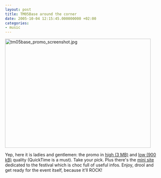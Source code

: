 ```yaml
---
layout: post
title: TM05Base around the corner
date: 2005-10-04 12:15:45.000000000 +02:00
categories:
- music
---
```

<img src="https://content.rusiczki.net/blogpics/tm05base_promo_screenshot.jpg" alt="tm05base_promo_screenshot.jpg" width="480" height="360" class="image" />

Yep, here it is ladies and gentlemen: the promo in <a href="http://www.tmbase.ro/tm05base/promo/tm05base_large.mov">high (3 MB)</a> and <a href="http://www.tmbase.ro/tm05base/promo/tm05base_small.mov">low (900 kB)</a> quality (QuickTime is a must). Take your pick. Plus there's the <a href="http://tmbase.ro/tm05base/main02.htm">mini site</a> dedicated to the festival which is choc full of useful infos. Enjoy, drool and get ready for the event itself, because it'll ROCK!
